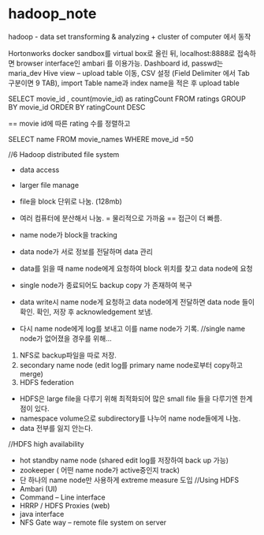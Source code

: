 # hadoop_note
hadoop - data set transforming & analyzing + cluster of computer 에서 동작

Hortonworks docker sandbox를 virtual box로 올린 뒤, localhost:8888로 접속하면 browser interface인 ambari 를 이용가능. Dashboard id, passwd는 maria_dev
Hive view – upload table 이동, CSV 설정 (Field Delimiter 에서 Tab 구분이면 9 TAB), import
Table name과 index name을 적은 후 upload table

SELECT movie_id , count(movie_id) as ratingCount
FROM ratings
GROUP BY movie_id
ORDER BY ratingCount
DESC

== movie id에 따른 rating 수를 정렬하고 

SELECT name 
FROM movie_names
WHERE move_id =50


//6 
Hadoop distributed file system
- data access
- larger file manage
- file을 block 단위로 나눔. (128mb)
- 여러 컴퓨터에 분산해서 나눔. = 물리적으로 가까움 == 접근이 더 빠름.
- name node가 block을 tracking
- data node가 서로 정보를 전달하며 data 관리
- data를 읽을 때 name node에게 요청하여 block 위치를 찾고 data node에 요청
- single node가 종료되어도 backup copy 가 존재하여 복구 

- data write시 name node게 요청하고 data node에게 전달하면 data node 들이 확인. 확인, 저장 후 acknowledgement 보냄.
- 다시 name node에게 log를 보내고 이를 name node가 기록.
//single name node가 없어졌을 경우를 위해…
1. NFS로 backup파일을 따로 저장.
2. secondary name node (edit log를 primary name node로부터 copy하고 merge)
3. HDFS federation
- HDFS은 large file을 다루기 위해 최적화되어 많은 small file 들을 다루기엔 한계점이 있다.
- namespace volume으로 subdirectory를 나누어 name node들에게 나눔. 
- data 전부를 잃지 안는다.

//HDFS high availability 
- hot standby name node (shared edit log를 저장하여 back up 가능)
- zookeeper ( 어떤 name node가 active중인지 track)
- 단 하나의 name node만 사용하게 extreme measure 도입
//Using HDFS
- Ambari (UI)
- Command – Line interface
- HRRP / HDFS Proxies (web)
- java interface
- NFS Gate way – remote file system on server
